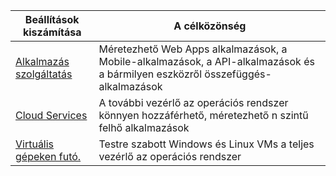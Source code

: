 
| Beállítások kiszámítása             | A célközönség   |
| --------------------------- | --------   |
| [Alkalmazás szolgáltatás][lnk_app]      | Méretezhető Web Apps alkalmazások, a Mobile-alkalmazások, a API-alkalmazások és a bármilyen eszközről összefüggés-alkalmazások |
| [Cloud Services][lnk_cloud] | A további vezérlő az operációs rendszer könnyen hozzáférhető, méretezhető n szintű felhő alkalmazások |
| [Virtuális gépeken futó.][lnk_vm]  | Testre szabott Windows és Linux VMs a teljes vezérlő az operációs rendszer |

[lnk_app]: ../articles/app-service-web/app-service-web-overview.md
[lnk_vm]: ../articles/virtual-machines/virtual-machines-windows-about.md
[lnk_cloud]: ../articles/cloud-services/cloud-services-choose-me.md